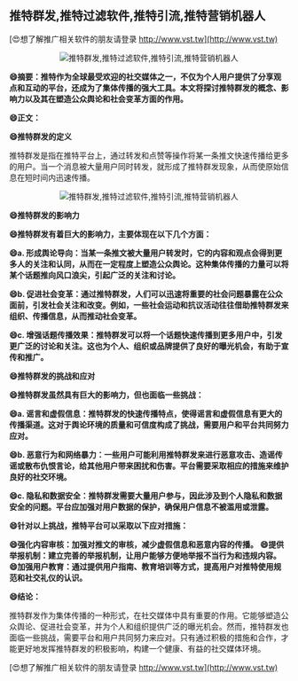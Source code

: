 ## **推特群发,推特过滤软件,推特引流,推特营销机器人**

[😍想了解推广相关软件的朋友请登录 http://www.vst.tw](http://www.vst.tw)

 <center><img src="https://vst.tw/MP4/tuiguang/png/8.png" alt="推特群发,推特过滤软件,推特引流,推特营销机器人"></center>

**😄摘要：推特作为全球最受欢迎的社交媒体之一，不仅为个人用户提供了分享观点和互动的平台，还成为了集体传播的强大工具。本文将探讨推特群发的概念、影响力以及其在塑造公众舆论和社会变革方面的作用。**

**😄正文：**

**😄推特群发的定义**

推特群发是指在推特平台上，通过转发和点赞等操作将某一条推文快速传播给更多的用户。当一个消息被大量用户同时转发，就形成了推特群发现象，从而使原始信息在短时间内迅速传播。

 <center><img src="https://vst.tw/MP4/tuiguang/png/8.png" alt="推特群发,推特过滤软件,推特引流,推特营销机器人"></center>

**😄推特群发的影响力**

**😄推特群发有着巨大的影响力，主要体现在以下几个方面：**

**😄a. 形成舆论导向：当某一条推文被大量用户转发时，它的内容和观点会得到更多人的关注和认同，从而在一定程度上塑造公众舆论。这种集体传播的力量可以将某个话题推向风口浪尖，引起广泛的关注和讨论。**

**😄b. 促进社会变革：通过推特群发，人们可以迅速将重要的社会问题暴露在公众面前，引发社会关注和改变。例如，一些社会运动和抗议活动往往借助推特群发来组织、传播信息，从而推动社会变革。**

**😄c. 增强话题传播效果：推特群发可以将一个话题快速传播到更多用户中，引发更广泛的讨论和关注。这也为个人、组织或品牌提供了良好的曝光机会，有助于宣传和推广。**

**😄推特群发的挑战和应对**

**😄推特群发虽然具有巨大的影响力，但也面临一些挑战：**

**😄a. 谣言和虚假信息：推特群发的快速传播特点，使得谣言和虚假信息有更大的传播渠道。这对于舆论环境的质量和可信度构成了挑战，需要用户和平台共同努力应对。**

**😄b. 恶意行为和网络暴力：一些用户可能利用推特群发来进行恶意攻击、造谣传谣或散布仇恨言论，给其他用户带来困扰和伤害。平台需要采取相应的措施来维护良好的社交环境。**

**😄c. 隐私和数据安全：推特群发需要大量用户参与，因此涉及到个人隐私和数据安全的问题。平台应加强对用户数据的保护，确保用户信息不被滥用或泄露。**

**😄针对以上挑战，推特平台可以采取以下应对措施：**

**😄强化内容审核：加强对推文的审核，减少虚假信息和恶意内容的传播。**
**😄提供举报机制：建立完善的举报机制，让用户能够方便地举报不当行为和违规内容。**
**😄加强用户教育：通过提供用户指南、教育培训等方式，提高用户对推特使用规范和社交礼仪的认识。**

**😄结论：**

推特群发作为集体传播的一种形式，在社交媒体中具有重要的作用。它能够塑造公众舆论、促进社会变革，并为个人和组织提供广泛的曝光机会。然而，推特群发也面临一些挑战，需要平台和用户共同努力来应对。只有通过积极的措施和合作，才能更好地发挥推特群发的积极影响，构建一个健康、有益的社交媒体环境。

[😍想了解推广相关软件的朋友请登录 http://www.vst.tw](http://www.vst.tw)



